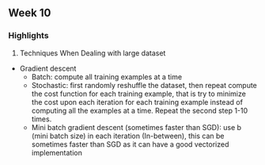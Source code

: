 ## Week 10

### Highlights
1. Techniques When Dealing with large dataset
- Gradient descent
  - Batch: compute all training examples at a time
  - Stochastic: first randomly reshuffle the dataset, then repeat compute the cost function for each training example, that is try to minimize the cost upon each iteration for each training example instead of computing all the examples at a time. Repeat the second step 1-10 times.
  - Mini batch gradient descent (sometimes faster than SGD): use b (mini batch size) in each iteration (In-between), this can be sometimes faster than SGD as it can have a good vectorized implementation
